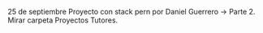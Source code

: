 25 de septiembre	Proyecto con stack pern por Daniel Guerrero -> Parte 2. Mirar carpeta Proyectos Tutores.
